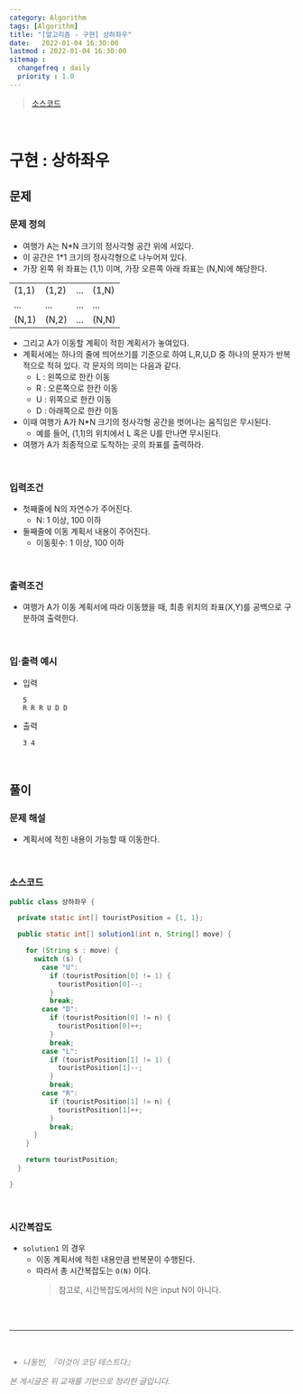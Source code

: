 ```yaml
---
category: Algorithm
tags: [Algorithm]
title: "[알고리즘 - 구현] 상하좌우"
date:   2022-01-04 16:30:00 
lastmod : 2022-01-04 16:30:00
sitemap :
  changefreq : daily
  priority : 1.0
---
```


> [소스코드](https://github.com/TaegyunWoo/algorithm-study/blob/main/src/main/java/implementation/%EC%83%81%ED%95%98%EC%A2%8C%EC%9A%B0.java)

<br/>

# 구현 : 상하좌우

## 문제
### 문제 정의

- 여행가 A는 N*N 크기의 정사각형 공간 위에 서있다.
- 이 공간은 1*1 크기의 정사각형으로 나누어져 있다.
- 가장 왼쪽 위 좌표는 (1,1) 이며, 가장 오른쪽 아래 좌표는 (N,N)에 해당한다.
  
|||||
|---|---|---|---|
|(1,1)|(1,2)|...|(1,N)|
|...|...|...|...|
|(N,1)|(N,2)|...|(N,N)|

- 그리고 A가 이동할 계획이 적힌 계획서가 놓여있다.
- 계획서에는 하나의 줄에 띄어쓰기를 기준으로 하여 L,R,U,D 중 하나의 문자가 반복적으로 적혀 있다. 각 문자의 의미는 다음과 같다.
  - L : 왼쪽으로 한칸 이동
  - R : 오른쪽으로 한칸 이동
  - U : 위쪽으로 한칸 이동
  - D : 아래쪽으로 한칸 이동
- 이때 여행가 A가 N*N 크기의 정사각형 공간을 벗어나는 움직임은 무시된다.
  - 예를 들어, (1,1)의 위치에서 L 혹은 U를 만나면 무시된다.
- 여행가 A가 최종적으로 도착하는 곳의 좌표를 출력하라.

<br/>

### 입력조건
- 첫째줄에 N의 자연수가 주어진다.
  - N: 1 이상, 100 이하
- 둘째줄에 이동 계획서 내용이 주어진다.
  - 이동횟수: 1 이상, 100 이하

<br/>

### 출력조건
- 여행가 A가 이동 계획서에 따라 이동했을 때, 최종 위치의 좌표(X,Y)를 공백으로 구분하여 출력한다.

<br/>

### 입·출력 예시
- 입력
  ```text
  5
  R R R U D D
  ```

- 출력
  ```text
  3 4
  ```

<br/>

## 풀이
### 문제 해설
- 계획서에 적힌 내용이 가능할 때 이동한다.

<br/>

### 소스코드
```java
public class 상하좌우 {

  private static int[] touristPosition = {1, 1};

  public static int[] solution1(int n, String[] move) {

    for (String s : move) {
      switch (s) {
        case "U":
          if (touristPosition[0] != 1) {
            touristPosition[0]--;
          }
          break;
        case "D":
          if (touristPosition[0] != n) {
            touristPosition[0]++;
          }
          break;
        case "L":
          if (touristPosition[1] != 1) {
            touristPosition[1]--;
          }
          break;
        case "R":
          if (touristPosition[1] != n) {
            touristPosition[1]++;
          }
          break;
      }
    }

    return touristPosition;
  }

}
```

<br/>

### 시간복잡도
- `solution1` 의 경우
    - 이동 계획서에 적힌 내용만큼 반복문이 수행된다.
    - 따라서 총 시간복잡도는 `O(N)` 이다.
        > 참고로, 시간복잡도에서의 N은 input N이 아니다.


<br><br>

---

<br>
<div style="font-style: italic;color: gray;">
  <ul>
    <li>나동빈, 『이것이 코딩 테스트다』</li>
  </ul>
  본 게시글은 위 교재를 기반으로 정리한 글입니다.
</div>